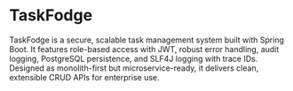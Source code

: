 # TaskFodge
TaskFodge is a secure, scalable task management system built with Spring Boot. It features role-based access with JWT, robust error handling, audit logging, PostgreSQL persistence, and SLF4J logging with trace IDs. Designed as monolith-first but microservice-ready, it delivers clean, extensible CRUD APIs for enterprise use.
